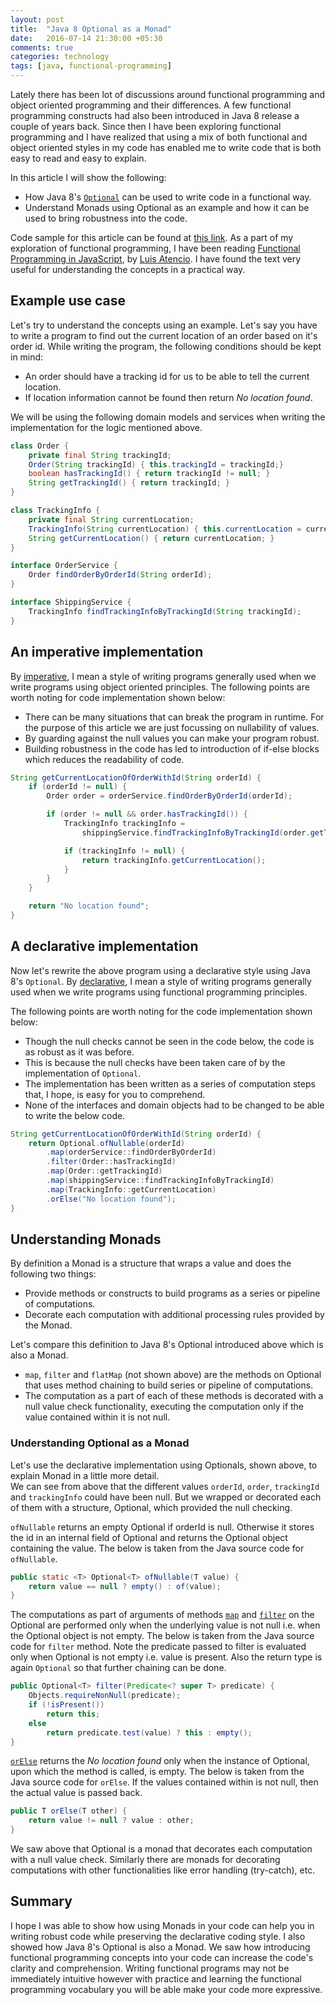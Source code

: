 ```yaml
---
layout: post
title:  "Java 8 Optional as a Monad"
date:   2016-07-14 21:30:00 +05:30
comments: true
categories: technology
tags: [java, functional-programming]
---
```


Lately there has been lot of discussions around functional programming and object oriented programming 
and their differences. A few functional programming constructs had also been introduced in Java 8 release a couple of years back. 
Since then I have been exploring functional programming and I have realized that using a mix of both functional and 
object oriented styles in my code has enabled me to write code that is both easy to read and easy to explain.   

In this article I will show the following:

- How Java 8's [`Optional`][Optional] can be used to write code in a functional way.   
- Understand Monads using Optional as an example and how it can be used to bring robustness into the code.

Code sample for this article can be found at [this link][CodeSample]. As a part of my exploration of functional 
programming, I have been reading [Functional Programming in JavaScript][book], by [Luis Atencio][author]. I have 
found the text very useful for understanding the concepts in a practical way.

## Example use case
Let's try to understand the concepts using an example. Let's say you have to write a program to find out the 
current location of an order based on it's order id. While writing the program, the following conditions 
should be kept in mind:

- An order should have a tracking id for us to be able to tell the current location.
- If location information cannot be found then return *No location found*.

We will be using the following domain models and services when writing the implementation for the logic mentioned above.

```java
class Order {
    private final String trackingId;
    Order(String trackingId) { this.trackingId = trackingId;}
    boolean hasTrackingId() { return trackingId != null; }
    String getTrackingId() { return trackingId; }
}

class TrackingInfo {
    private final String currentLocation;
    TrackingInfo(String currentLocation) { this.currentLocation = currentLocation; }
    String getCurrentLocation() { return currentLocation; }
}

interface OrderService {
    Order findOrderByOrderId(String orderId);
}

interface ShippingService {
    TrackingInfo findTrackingInfoByTrackingId(String trackingId);
}
```

## An imperative implementation
By [imperative][imperative], I mean a style of writing programs generally used when we write programs using 
object oriented principles. The following points are worth noting for code implementation shown below:

- There can be many situations that can break the program in runtime. For the purpose of this article we are 
just focussing on nullability of values.
- By guarding against the null values you can make your program robust.
- Building robustness in the code has led to introduction of if-else blocks which reduces the readability of code.

```java
String getCurrentLocationOfOrderWithId(String orderId) {
    if (orderId != null) {
        Order order = orderService.findOrderByOrderId(orderId);

        if (order != null && order.hasTrackingId()) {
            TrackingInfo trackingInfo =
                shippingService.findTrackingInfoByTrackingId(order.getTrackingId());

            if (trackingInfo != null) {
                return trackingInfo.getCurrentLocation();
            }
        }
    }

    return "No location found";
}
```

## A declarative implementation
Now let's rewrite the above program using a declarative style using Java 8's `Optional`. By [declarative][declarative], 
I mean a style of writing programs generally used when we write programs using functional programming principles.

The following points are worth noting for the code implementation shown below:

- Though the null checks cannot be seen in the code below, the code is as robust as it was before. 
- This is because the null checks have been taken care of by the implementation of `Optional`.
- The implementation has been written as a series of computation steps that, I hope, is easy for you to comprehend.
- None of the interfaces and domain objects had to be changed to be able to write the below code.

```java
String getCurrentLocationOfOrderWithId(String orderId) {
    return Optional.ofNullable(orderId)
        .map(orderService::findOrderByOrderId)
        .filter(Order::hasTrackingId)
        .map(Order::getTrackingId)
        .map(shippingService::findTrackingInfoByTrackingId)
        .map(TrackingInfo::getCurrentLocation)
        .orElse("No location found");
}
```

## Understanding Monads
By definition a Monad is a structure that wraps a value and does the following two things:

- Provide methods or constructs to build programs as a series or pipeline of computations. 
- Decorate each computation with additional processing rules provided by the Monad.

Let's compare this definition to Java 8's Optional introduced above which is also a Monad. 

- `map`, `filter` and `flatMap` (not shown above) are the methods on Optional that uses method chaining to build 
series or pipeline of computations. 
- The computation as a part of each of these methods is decorated with a null value check functionality, 
executing the computation only if the value contained within it is not null.

### Understanding Optional as a Monad 
Let's use the declarative implementation using Optionals, shown above, to explain Monad in a little more detail.     
We can see from above that the different values `orderId`, `order`, `trackingId` and `trackingInfo` could have been null. 
But we wrapped or decorated each of them with a structure, Optional, which provided the null checking. 

`ofNullable` returns an empty Optional if orderId is null. Otherwise it stores the id in an internal field of Optional 
and returns the Optional object containing the value. The below is taken from the Java source code for `ofNullable`. 

```java
public static <T> Optional<T> ofNullable(T value) {
    return value == null ? empty() : of(value);
}
```

The computations as part of arguments of methods [`map`][map] and [`filter`][filter] on the Optional are performed only 
when the underlying value is not null i.e. when the Optional object is not empty. The below is taken from the Java source code 
for `filter` method. Note the predicate passed to filter is evaluated only when Optional is not empty i.e. value is 
present. Also the return type is again `Optional` so that further chaining can be done.

```java
public Optional<T> filter(Predicate<? super T> predicate) {
    Objects.requireNonNull(predicate);
    if (!isPresent())
        return this;
    else
        return predicate.test(value) ? this : empty();
}

```

[`orElse`][orElse] returns the *No location found* only when the instance of Optional, upon which the method is called, is empty.
The below is taken from the Java source code for `orElse`. If the values contained within is not null, then the actual value 
is passed back. 

```java
public T orElse(T other) {
    return value != null ? value : other;
}
```

We saw above that Optional is a monad that decorates each computation with a null value check. Similarly there are 
monads for decorating computations with other functionalities like error handling (try-catch), etc. 

## Summary
I hope I was able to show how using Monads in your code can help you in writing robust code while preserving the 
declarative coding style. I also showed how Java 8's Optional is also a Monad. We saw how introducing functional 
programming concepts into your code can increase the code's clarity and comprehension. Writing functional programs may 
not be immediately intuitive however with practice and learning the functional programming vocabulary you will 
be able make your code more expressive.


[CodeSample]: https://github.com/praveer09/optional-as-monad/blob/master/src/main/java/monad/Implementation.java
[tests]: https://github.com/praveer09/optional-as-monad/blob/master/src/test/java/monad/ImplementationTest.java
[ofNullable]: https://docs.oracle.com/javase/8/docs/api/java/util/Optional.html#ofNullable-T-
[filter]: https://docs.oracle.com/javase/8/docs/api/java/util/Optional.html#filter-java.util.function.Predicate-
[map]: https://docs.oracle.com/javase/8/docs/api/java/util/Optional.html#map-java.util.function.Function-
[flatMap]: https://docs.oracle.com/javase/8/docs/api/java/util/Optional.html#flatMap-java.util.function.Function-
[monad]: https://en.wikipedia.org/wiki/Monad_(functional_programming)
[functional]: https://en.wikipedia.org/wiki/Functional_programming
[book]: https://www.manning.com/books/functional-programming-in-javascript
[author]: https://twitter.com/luijar
[imperative]: https://en.wikipedia.org/wiki/Imperative_programming
[Optional]: https://docs.oracle.com/javase/8/docs/api/java/util/Optional.html
[declarative]: https://en.wikipedia.org/wiki/Declarative_programming
[orElse]: https://docs.oracle.com/javase/8/docs/api/java/util/Optional.html#orElse-T-
